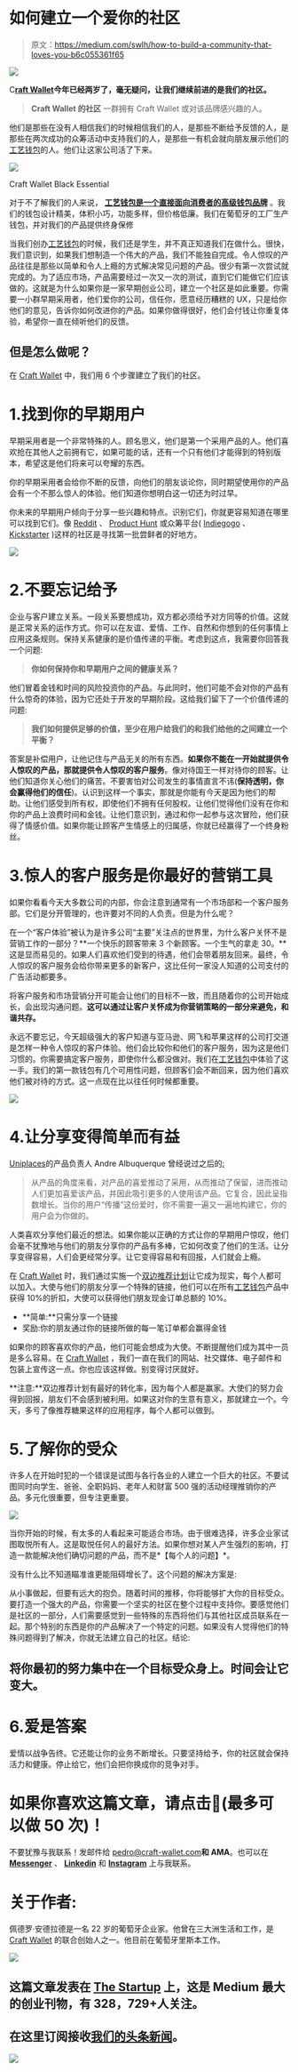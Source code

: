 # 如何建立一个爱你的社区

> 原文：<https://medium.com/swlh/how-to-build-a-community-that-loves-you-b6c055361f65>

![](img/58620fb03a61bf3c8907537aabd35c22.png)

C[**raft Wallet**](http://www.craft-wallet.com/)**今年已经两岁了，毫无疑问，让我们继续前进的是我们的社区。**

> **Craft Wallet 的社区**
> 一群拥有 Craft Wallet 或对该品牌感兴趣的人。

他们是那些在没有人相信我们的时候相信我们的人，是那些不断给予反馈的人，是那些在两次成功的众筹活动中支持我们的人，是那些一有机会就向朋友展示他们的[工艺钱包](https://craft-wallet.com/)的人。他们让这家公司活了下来。

![](img/5b2667dd0fdca2f51b4442d7d19d3085.png)

Craft Wallet Black Essential

对于不了解我们的人来说， [**工艺钱包是一个直接面向消费者的高级钱包品牌**](http://www.craft-wallet.com) 。我们的钱包设计精美，体积小巧，功能多样，但价格低廉。我们在葡萄牙的工厂生产钱包，并对我们的产品提供终身保修

当我们创办[工艺钱包](http://craft-wallet.com)的时候，我们还是学生，并不真正知道我们在做什么。很快，我们意识到，如果我们想制造一个伟大的产品，我们不能独自完成。令人惊叹的产品往往是那些以简单和令人上瘾的方式解决常见问题的产品。很少有第一次尝试就完成的。为了适应市场，产品需要经过一次又一次的测试，直到它们能做它们应该做的。这就是为什么如果你是一家早期创业公司，建立一个社区是如此重要。你需要一小群早期采用者，他们爱你的公司，信任你，愿意经历糟糕的 UX，只是给你他们的意见，告诉你如何改进你的产品。如果你做得很好，他们会付钱让你重复体验，希望你一直在倾听他们的反馈。

## 但是怎么做呢？

在 [Craft Wallet](http://www.craft-wallet.com) 中，我们用 6 个步骤建立了我们的社区。

# 1.找到你的早期用户

早期采用者是一个非常特殊的人。顾名思义，他们是第一个采用产品的人。他们喜欢抢在其他人之前拥有它，如果可能的话，还有一个只有他们才能得到的特别版本，希望这是他们将来可以夸耀的东西。

你的早期采用者会给你不断的反馈，向他们的朋友谈论你，同时期望使用你的产品会有一个不那么惊人的体验。他们知道你想明白这一切还为时过早。

你未来的早期用户倾向于分享一些兴趣和特点。识别它们，你就更容易知道在哪里可以找到它们。像 [Reddit](https://www.reddit.com/) 、 [Product Hunt](https://www.producthunt.com/) 或众筹平台( [Indiegogo](https://www.indiegogo.com/) 、 [Kickstarter](https://www.kickstarter.com/) )这样的社区是寻找第一批尝鲜者的好地方。

![](img/25aaf735c81cc8e1363ad375209a83d6.png)

# 2.不要忘记给予

企业与客户建立关系。一段关系要想成功，双方都必须给予对方同等的价值。这就是正常关系的运作方式。你可以在友谊、爱情、工作、自然和你想到的任何事情上应用这条规则。保持关系健康的是价值传递的平衡。考虑到这点，我需要你回答我一个问题:

> **你如何保持你和早期用户之间的健康关系？**

他们冒着金钱和时间的风险投资你的产品。与此同时，他们可能不会对你的产品有什么惊奇的体验，因为它还处于开发的早期阶段。这给我们留下了一个价值传递的问题:

> **我们如何提供足够的价值，至少在用户给我们的和我们给他的之间建立一个平衡？**

答案是补偿用户，让他记住与产品无关的所有东西。**如果你不能在一开始就提供令人惊叹的产品，那就提供令人惊叹的客户服务**。像对待国王一样对待你的顾客。让他们知道你关心他们的痛苦。不要害怕对公司发生的事情直言不讳(**保持透明，你会赢得他们的信任**)。认识到这样一个事实，那就是你能有今天是因为他们的帮助。让他们感受到所有权，即使他们不拥有任何股权。让他们觉得他们没有在你和你的产品上浪费时间和金钱。让他们意识到，通过和你一起参与这次冒险，他们获得了情感价值。如果你能让顾客产生情感上的归属感，你就已经赢得了一个终身粉丝。

# 3.惊人的客户服务是你最好的营销工具

如果你看看今天大多数公司的内部，你会注意到通常有一个市场部和一个客户服务部。它们是分开管理的，也许要对不同的人负责。但是为什么呢？

在一个“客户体验”被认为是许多公司“主要”关注点的世界里，为什么客户关怀不是营销工作的一部分？**一个快乐的顾客带来 3 个新顾客。一个生气的拿走 30。**这是显而易见的。如果人们喜欢他们受到的待遇，他们会带着朋友回来。最终，令人惊叹的客户服务会给你带来更多的新客户，这比任何一家没人知道的公司支付的广告活动都要多。

将客户服务和市场营销分开可能会让他们的目标不一致，而且随着你的公司开始成长，会出现沟通问题。**这可以通过让客户关怀成为你营销策略的一部分来避免，和谐共存。**

永远不要忘记，今天超级强大的客户知道与亚马逊、网飞和苹果这样的公司打交道是怎样一种令人惊叹的客户体验。他们会比较你和他们的客户服务，因为这是他们习惯的。你需要搞定客户服务，即使你什么都没做对。我们在[工艺钱包](https://craft-wallet.com/)中体验了这一手。我们的第一款钱包有几个可用性问题，但顾客们会不断回来，因为他们喜欢他们被对待的方式。这一点现在比以往任何时候都重要。

![](img/ce5a9e422d02e7eae484a92b48069160.png)

# 4.让分享变得简单而有益

[Uniplaces](https://medium.com/u/a2265a547b17?source=post_page-----b6c055361f65--------------------------------)的产品负责人 Andre Albuquerque 曾经说过之后的[:](https://albuquerque.io/finding-harmony-among-product-chaos-338cec124eb5)

> 从产品的角度来看，对产品的喜爱推动了采用，从而推动了保留，进而推动人们更加喜爱该产品，并因此吸引更多的人使用该产品。它复合，因此呈指数增长。当你的用户“传播”这份爱时，你不需要一遍又一遍地构建它，你的用户会为你做的。

人类喜欢分享他们最近的想法。如果你能以正确的方式让你的早期用户惊叹，他们会毫不犹豫地与他们的朋友分享你的产品有多棒，它如何改变了他们的生活。让分享变得容易，人们会更经常分享。让它变得容易和有回报，人们就会上瘾。

在 [Craft Wallet](https://craft-wallet.com/) 时，我们通过实施一个[双边推荐计划](https://craft-wallet.com/pages/ambassadors)让它成为现实，每个人都可以加入。大使与他们的朋友分享一个特殊的链接，他们可以在所有[工艺钱包](https://craft-wallet.com/)产品中获得 10%的折扣，大使可以获得他们朋友现金订单总额的 10%。

*   **简单:**只需分享一个链接
*   奖励:你的朋友通过你的链接所做的每一笔订单都会赢得金钱

如果你的顾客喜欢你的产品，他们可能会想成为大使。不断提醒他们成为其中一员是多么容易。在 [Craft Wallet](https://craft-wallet.com/) ，我们一直在我们的网站、社交媒体、电子邮件和包装上宣传这一点。你也应该这样做。别变得讨厌就好。

**注意:**双边推荐计划有最好的转化率，因为每个人都是赢家。大使们的努力会得到回报，朋友们不会感到被利用。如果这对你的生意有意义，那就建立一个。今天，多亏了像推荐糖果这样的应用程序，每个人都可以做到。

# 5.了解你的受众

许多人在开始时犯的一个错误是试图与各行各业的人建立一个巨大的社区。不要试图同时向学生、爸爸、全职妈妈、老年人和财富 500 强的活动经理推销你的产品。多元化很重要，但专注更重要。

![](img/afe78d930d19efb768688e1d3161fd0e.png)

当你开始的时候，有太多的人看起来可能适合市场。由于很难选择，许多企业家试图取悦所有人。这是取悦任何人的最好方法。如果你想对某人产生强烈的影响，打造一款能解决他们确切问题的产品，而不是*【每个人的问题】*。

没有什么比不知道瞄准谁更能阻碍增长了。这个问题的解决方案是:

从小事做起，但要有远大的抱负。随着时间的推移，你将能够扩大你的目标受众。要打造一个强大的产品，你需要一个坚实的社区在整个过程中支持你。要感觉他们是社区的一部分，人们需要感觉到一些特殊的东西将他们与其他社区成员联系在一起。那个特别的东西是你的产品解决了一个特定的问题。如果没有人觉得他们的特殊问题得到了解决，你就无法建立自己的社区。结论:

## 将你最初的努力集中在一个目标受众身上。时间会让它变大。

# 6.爱是答案

爱情以战争告终。它还能让你的业务不断增长。只要坚持给予，你的社区就会保持活力和健康。停止给它，他们会把你换成你的竞争对手。

# 如果你喜欢这篇文章，请点击👏(最多可以做 50 次)！

不要犹豫与我联系！发邮件给 pedro@craft-wallet.com**和 AMA**。也可以在 [**Messenger**](https://www.messenger.com/t/pedro.xyz) 、 [**Linkedin**](https://linkedin.com/in/pedrosand) 和 [**Instagram**](https://www.instagram.com/pedroem_me/) 上与我联系。

# 关于作者:

佩德罗·安德拉德是一名 22 岁的葡萄牙企业家。他曾在三大洲生活和工作，是 [Craft Wallet](http://www.craft-wallet.com/) 的联合创始人之一。他目前在葡萄牙里斯本工作。

[![](img/308a8d84fb9b2fab43d66c117fcc4bb4.png)](https://medium.com/swlh)

## 这篇文章发表在 [The Startup](https://medium.com/swlh) 上，这是 Medium 最大的创业刊物，有 328，729+人关注。

## 在这里订阅接收[我们的头条新闻](http://growthsupply.com/the-startup-newsletter/)。

[![](img/b0164736ea17a63403e660de5dedf91a.png)](https://medium.com/swlh)